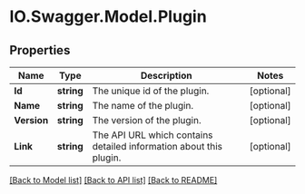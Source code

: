 # IO.Swagger.Model.Plugin
## Properties

Name | Type | Description | Notes
------------ | ------------- | ------------- | -------------
**Id** | **string** | The unique id of the plugin. | [optional] 
**Name** | **string** | The name of the plugin. | [optional] 
**Version** | **string** | The version of the plugin. | [optional] 
**Link** | **string** | The API URL which contains detailed information about this plugin. | [optional] 

[[Back to Model list]](../README.md#documentation-for-models) [[Back to API list]](../README.md#documentation-for-api-endpoints) [[Back to README]](../README.md)

